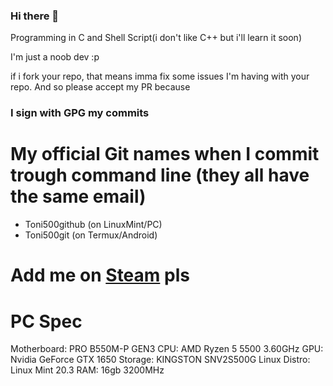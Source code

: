 ### Hi there 👋

Programming in C and Shell Script(i don't like C++ but i'll learn it soon) 

I'm just a noob dev :p

if i fork your repo, that means imma fix some issues I'm having with your repo. And so please accept my PR because

### I sign with GPG my commits

# My official Git names when I commit trough command line (they all have the same email)
* Toni500github (on LinuxMint/PC)
* Toni500git (on Termux/Android)
 
# Add me on [Steam](https://steamcommunity.com/profiles/76561199117772691) pls

# PC Spec
Motherboard: PRO B550M-P GEN3 
CPU: AMD Ryzen 5 5500 3.60GHz
GPU: Nvidia GeForce GTX 1650
Storage: KINGSTON SNV2S500G
Linux Distro: Linux Mint 20.3
RAM: 16gb 3200MHz
